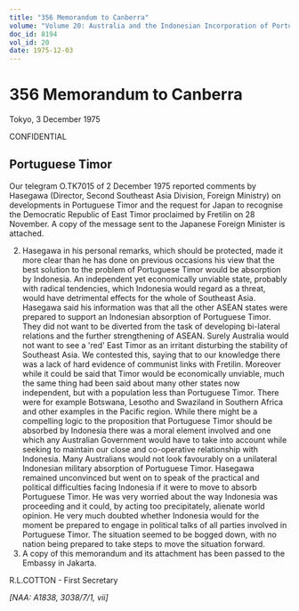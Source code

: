 ```yaml
---
title: "356 Memorandum to Canberra"
volume: "Volume 20: Australia and the Indonesian Incorporation of Portuguese Timor, 1974-1976"
doc_id: 8194
vol_id: 20
date: 1975-12-03
---
```


# 356 Memorandum to Canberra

Tokyo, 3 December 1975

CONFIDENTIAL

## Portuguese Timor

Our telegram O.TK7015 of 2 December 1975 reported comments by Hasegawa (Director, Second Southeast Asia Division, Foreign Ministry) on developments in Portuguese Timor and the request for Japan to recognise the Democratic Republic of East Timor proclaimed by Fretilin on 28 November. A copy of the message sent to the Japanese Foreign Minister is attached.

  2. Hasegawa in his personal remarks, which should be protected, made it more clear than he has done on previous occasions his view that the best solution to the problem of Portuguese Timor would be absorption by Indonesia. An independent yet economically unviable state, probably with radical tendencies, which Indonesia would regard as a threat, would have detrimental effects for the whole of Southeast Asia. Hasegawa said his information was that all the other ASEAN states were prepared to support an Indonesian absorption of Portuguese Timor. They did not want to be diverted from the task of developing bi-lateral relations and the further strengthening of ASEAN. Surely Australia would not want to see a 'red' East Timor as an irritant disturbing the stability of Southeast Asia. We contested this, saying that to our knowledge there was a lack of hard evidence of communist links with Fretilin. Moreover while it could be said that Timor would be economically unviable, much the same thing had been said about many other states now independent, but with a population less than Portuguese Timor. There were for example Botswana, Lesotho and Swaziland in Southern Africa and other examples in the Pacific region. While there might be a compelling logic to the proposition that Portuguese Timor should be absorbed by Indonesia there was a moral element involved and one which any Australian Government would have to take into account while seeking to maintain our close and co-operative relationship with Indonesia. Many Australians would not look favourably on a unilateral Indonesian military absorption of Portuguese Timor. Hasegawa remained unconvinced but went on to speak of the practical and political difficulties facing Indonesia if it were to move to absorb Portuguese Timor. He was very worried about the way Indonesia was proceeding and it could, by acting too precipitately, alienate world opinion. He very much doubted whether Indonesia would for the moment be prepared to engage in political talks of all parties involved in Portuguese Timor. The situation seemed to be bogged down, with no nation being prepared to take steps to move the situation forward.
  3. A copy of this memorandum and its attachment has been passed to the Embassy in Jakarta.



R.L.COTTON - First Secretary

_[NAA: A1838, 3038/7/1, vii]_

